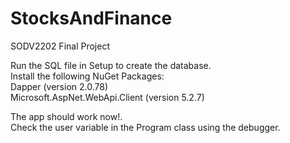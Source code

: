 # StocksAndFinance
SODV2202 Final Project  
  

Run the SQL file in Setup to create the database.  
Install the following NuGet Packages:  
    Dapper (version 2.0.78)  
    Microsoft.AspNet.WebApi.Client (version 5.2.7)  
  
The app should work now!.  
Check the user variable in the Program class using the debugger.
